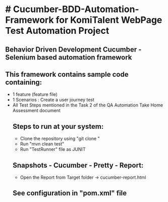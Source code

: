 <h1># Cucumber-BDD-Automation-Framework for KomiTalent WebPage Test Automation Project</h1>
<h2>Behavior Driven Development Cucumber - Selenium based automation framework </h2>

<h2>This framework contains sample code containing:</h2>
	<ul><li>1 feature (feature file)</li>
	<li>1 Scenarios : Create a user journey test </li>
	<li>All Test Steps mentioned in the Task 2 of the QA Automation Take Home Assessment document</li>

	  

<h2>Steps to run at your system:</h2>
	<ul>
	<li>Clone the repository using "git clone <repository url>"</li>
	<li>Run "mvn clean test"</li>
	<li>Run "TestRunner" file as JUNIT</li>
	</ul>

<h2>Snapshots - Cucumber - Pretty - Report:</h2>
<ul>
<li> Open the Report from Target folder -> cucumber-report.html </li>
</ul>

	
<h2>See configuration in "pom.xml" file</h2>


